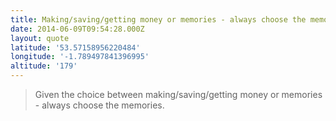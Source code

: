 ```yaml
---
title: Making/saving/getting money or memories - always choose the memories
date: 2014-06-09T09:54:28.000Z
layout: quote
latitude: '53.57158956220484'
longitude: '-1.789497841396995'
altitude: '179'
---
```


> Given the choice between making/saving/getting money or memories - always choose the memories.
